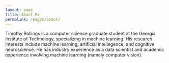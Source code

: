 ```yaml
---
layout: page
title: About Me
permalink: /pages/about/
---
```


Timothy Rollings is a computer science graduate student at the Georgia Institute of Technology, specializing in machine learning.
His research interests include machine learning, artificial intellegence, and cognitive neuroscience. He has industry experience as a data scientist and academic experience involving machine learning (namely computer vision).
